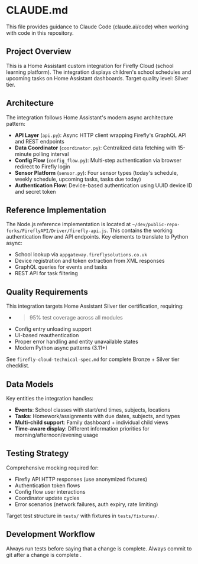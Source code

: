 # CLAUDE.md

This file provides guidance to Claude Code (claude.ai/code) when working with code in this repository.

## Project Overview

This is a Home Assistant custom integration for Firefly Cloud (school learning platform). The integration displays children's school schedules and upcoming tasks on Home Assistant dashboards. Target quality level: Silver tier.

## Architecture

The integration follows Home Assistant's modern async architecture pattern:

- **API Layer** (`api.py`): Async HTTP client wrapping Firefly's GraphQL API and REST endpoints
- **Data Coordinator** (`coordinator.py`): Centralized data fetching with 15-minute polling interval
- **Config Flow** (`config_flow.py`): Multi-step authentication via browser redirect to Firefly login
- **Sensor Platform** (`sensor.py`): Four sensor types (today's schedule, weekly schedule, upcoming tasks, tasks due today)
- **Authentication Flow**: Device-based authentication using UUID device ID and secret token

## Reference Implementation

The Node.js reference implementation is located at `~/dev/public-repo-forks/FireflyAPI/Driver/firefly-api.js`. This contains the working authentication flow and API endpoints. Key elements to translate to Python async:
- School lookup via `appgateway.fireflysolutions.co.uk`
- Device registration and token extraction from XML responses  
- GraphQL queries for events and tasks
- REST API for task filtering

## Quality Requirements

This integration targets Home Assistant Silver tier certification, requiring:
- >95% test coverage across all modules
- Config entry unloading support
- UI-based reauthentication
- Proper error handling and entity unavailable states
- Modern Python async patterns (3.11+)

See `firefly-cloud-technical-spec.md` for complete Bronze + Silver tier checklist.

## Data Models

Key entities the integration handles:
- **Events**: School classes with start/end times, subjects, locations
- **Tasks**: Homework/assignments with due dates, subjects, and types
- **Multi-child support**: Family dashboard + individual child views
- **Time-aware display**: Different information priorities for morning/afternoon/evening usage

## Testing Strategy

Comprehensive mocking required for:
- Firefly API HTTP responses (use anonymized fixtures)
- Authentication token flows
- Config flow user interactions
- Coordinator update cycles
- Error scenarios (network failures, auth expiry, rate limiting)

Target test structure in `tests/` with fixtures in `tests/fixtures/`.

## Development Workflow

Always run tests before saying that a change is complete.
Always commit to git after a change is complete
.
